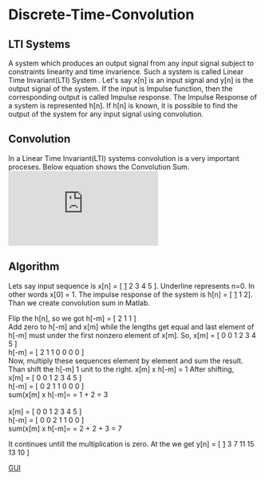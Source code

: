 # Discrete-Time-Convolution
## LTI Systems
A system which produces an output signal from any input signal subject to constraints linearity and time invarience. Such a system is called Linear Time Invariant(LTI) System .
Let's say x[n] is an input signal and y[n] is the output signal of the system. If the input is Impulse function, then the corresponding output is called Impulse response. 
The Impulse Response of a system is represented h[n]. If h[n] is known, it is possible to find the output of the system for any input signal using convolution.

## Convolution
In a Linear Time Invariant(LTI) systems convolution is a very important proceses. Below equation shows the Convolution Sum.
![convolutionSum](https://latex.codecogs.com/gif.latex?y%5Bn%5D%20%3D%20x%5Bn%5D*h%5Bn%5D%20%3D%20%5Csum_%7Bm%3D-%5Cinfty%7D%5E%7B%5Cinfty%7Dx%5Bm%5Dh%5Bn-m%5D)

## Algorithm
Lets say input sequence is x[n] = [ <ins>1</ins>  2  3  4  5 ]. Underline represents n=0. In other words x[0] = 1. 
The impulse response of the system is h[n] = [ <ins>1</ins> 1  2]. Than we create convolution sum in Matlab.

Flip the h[n], so we got h[-m] = [ 2 1 1 ] </br>
Add zero to h[-m] and x[m] while the lengths get equal and last element of h[-m] must under the first nonzero element of x[m]. So,
x[m]  = [  0  0  1  2  3  4  5  ]  </br>
h[-m] = [  2  1  1  0  0  0  0  ] </br>
Now, multiply these sequences element by element and sum the result. Than shift the h[-m] 1 unit to the right.
x[m] x h[-m] = 1
After shifting, </br>
x[m]  = [  0  0  1  2  3  4  5  ]  </br>
h[-m] = [  0  2  1  1  0  0  0  ] </br>
sum(x[m] x h[-m]= = 1 + 2 = 3 </br>
</br>
x[m]  = [  0  0  1  2  3  4  5  ]  </br>
h[-m] = [  0  0  2  1  1  0  0  ] </br>
sum(x[m] x h[-m]= = 2 + 2 + 3 = 7 </br>

It continues untill the multiplication is zero. At the we get y[n] = [ <ins>1</ins> 3 7 11 15 13 10 ]

[GUI](https://prnt.sc/12bngjh)
